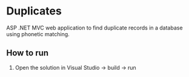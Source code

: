# Duplicates

ASP .NET MVC web application to find duplicate records in a database using phonetic matching.

## How to run
1. Open the solution in Visual Studio -> build -> run
